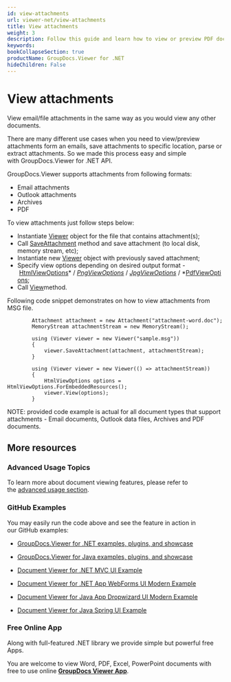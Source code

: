 ```yaml
---
id: view-attachments
url: viewer-net/view-attachments
title: View attachments
weight: 3
description: Follow this guide and learn how to view or preview PDF document, Outlook data file or email attachments with file viewer by GroupDocs.
keywords: 
bookCollapseSection: true
productName: GroupDocs.Viewer for .NET
hideChildren: False
---
```


# View attachments

View email/file attachments in the same way as you would view any other documents.

There are many different use cases when you need to view/preview attachments form an emails, save attachments to specific location, parse or extract attachments. So we made this process easy and simple with GroupDocs.Viewer for .NET API.

GroupDocs.Viewer supports attachments from following formats:

*   Email attachments
*   Outlook attachments
*   Archives
*   PDF

To view attachments just follow steps below:

*   Instantiate [Viewer](https://apireference.groupdocs.com/net/viewer/groupdocs.viewer/viewer) object for the file that contains attachment(s);
*   Call [SaveAttachment](https://apireference.groupdocs.com/net/viewer/groupdocs.viewer/viewer/methods/saveattachment) method and save attachment (to local disk, memory stream, etc);
*   Instantiate new [Viewer](https://apireference.groupdocs.com/net/viewer/groupdocs.viewer/viewer) object with previously saved attachment;
*   Specify view options depending on desired output format - [HtmlViewOptions](https://apireference.groupdocs.com/net/viewer/groupdocs.viewer.options/htmlviewoptions)* / *[PngViewOptions](https://apireference.groupdocs.com/net/viewer/groupdocs.viewer.options/pngviewoptions)* / *[JpgViewOptions](https://apireference.groupdocs.com/net/viewer/groupdocs.viewer.options/jpgviewoptions)* / *[PdfViewOptions](https://apireference.groupdocs.com/net/viewer/groupdocs.viewer.options/pdfviewoptions);
*   Call [View](https://apireference.groupdocs.com/net/viewer/groupdocs.viewer/viewer/methods/view)method.

Following code snippet demonstrates on how to view attachments from MSG file.

 			Attachment attachment = new Attachment("attachment-word.doc");           
			MemoryStream attachmentStream = new MemoryStream();
            
            using (Viewer viewer = new Viewer("sample.msg"))
			{
	            viewer.SaveAttachment(attachment, attachmentStream); 
			}

            using (Viewer viewer = new Viewer(() => attachmentStream))
            {
                HtmlViewOptions options = HtmlViewOptions.ForEmbeddedResources();
                viewer.View(options);
            }

NOTE: provided code example is actual for all document types that support attachments - Email documents, Outlook data files, Archives and PDF documents.

## More resources

### Advanced Usage Topics

To learn more about document viewing features, please refer to the [advanced usage section](Advanced%2Busage.html).

### GitHub Examples

You may easily run the code above and see the feature in action in our GitHub examples:

*   [GroupDocs.Viewer for .NET examples, plugins, and showcase](https://github.com/groupdocs-viewer/GroupDocs.Viewer-for-.NET)
    
*   [GroupDocs.Viewer for Java examples, plugins, and showcase](https://github.com/groupdocs-viewer/GroupDocs.Viewer-for-Java)
    
*   [Document Viewer for .NET MVC UI Example](https://github.com/groupdocs-viewer/GroupDocs.Viewer-for-.NET-MVC) 
    
*   [Document Viewer for .NET App WebForms UI Modern Example](https://github.com/groupdocs-viewer/GroupDocs.Viewer-for-.NET-WebForms)
    
*   [Document Viewer for Java App Dropwizard UI Modern Example](https://github.com/groupdocs-viewer/GroupDocs.Viewer-for-Java-Dropwizard)
    
*   [Document Viewer for Java Spring UI Example](https://github.com/groupdocs-viewer/GroupDocs.Viewer-for-Java-Spring)
    

### Free Online App

Along with full-featured .NET library we provide simple but powerful free Apps.

You are welcome to view Word, PDF, Excel, PowerPoint documents with free to use online **[GroupDocs Viewer App](https://products.groupdocs.app/viewer)**.
